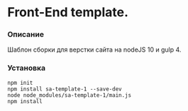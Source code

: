 # Front-End template.

### Описание
Шаблон сборки для верстки сайта на nodeJS 10 и gulp 4.

### Установка
`npm init`  
`npm install sa-template-1 --save-dev`  
`node node_modules/sa-template-1/main.js`  
`npm install`  